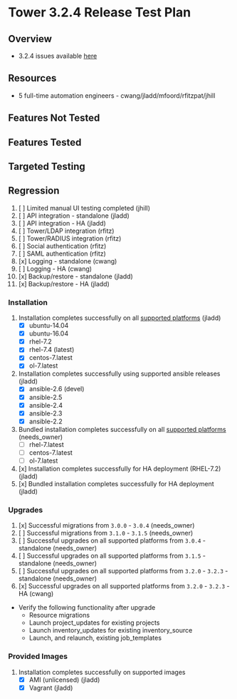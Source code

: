 # Tower 3.2.4 Release Test Plan

## Overview

* 3.2.4 issues available [here](https://github.com/ansible/tower/issues?q=is%3Aissue+milestone%3Arelease_3.2.4+is%3Aopen)

## Resources
* 5 full-time automation engineers - cwang/jladd/mfoord/rfitzpat/jhill

## Features Not Tested

## Features Tested

## Targeted Testing

## Regression
1. [ ] Limited manual UI testing completed (jhill)
1. [ ] API integration - standalone (jladd)
1. [ ] API integration - HA (jladd)
1. [ ] Tower/LDAP integration (rfitz)
1. [ ] Tower/RADIUS integration (rfitz)
1. [ ] Social authentication (rfitz)
1. [ ] SAML authentication (rfitz)
1. [x] Logging - standalone (cwang)
1. [ ] Logging - HA (cwang)
1. [x] Backup/restore - standalone (jladd)
1. [x] Backup/restore - HA (jladd)

### Installation
1. Installation completes successfully on all [supported platforms](https://docs.ansible.com/ansible-tower/3.2.3/html/installandreference/requirements_refguide.html) (jladd)
    * [x] ubuntu-14.04
    * [x] ubuntu-16.04
    * [x] rhel-7.2
    * [x] rhel-7.4 (latest)
    * [x] centos-7.latest
    * [x] ol-7.latest
1. Installation completes successfully using supported ansible releases (jladd)
    * [x] ansible-2.6 (devel)
    * [x] ansible-2.5
    * [x] ansible-2.4
    * [x] ansible-2.3
    * [x] ansible-2.2
1. Bundled installation completes successfully on all [supported platforms](https://docs.ansible.com/ansible-tower/3.2.3/html/installandreference/tower_installer.html#bundled-install) (needs_owner)
    * [ ] rhel-7.latest
    * [ ] centos-7.latest
    * [ ] ol-7.latest
1. [x] Installation completes successfully for HA deployment (RHEL-7.2) (jladd)
1. [x] Bundled installation completes successfully for HA deployment (jladd)

### Upgrades
1. [x] Successful migrations from `3.0.0` - `3.0.4` (needs_owner)
1. [ ] Successful migrations from `3.1.0` - `3.1.5` (needs_owner)
1. [ ] Successful upgrades on all supported platforms from `3.0.4` - standalone (needs_owner)
1. [ ] Successful upgrades on all supported platforms from `3.1.5` - standalone (needs_owner)
1. [ ] Successful upgrades on all supported platforms from `3.2.0` - `3.2.3` - standalone (needs_owner)
1. [x] Successful upgrades on all supported platforms from `3.2.0` - `3.2.3` - HA (cwang)

* Verify the following functionality after upgrade
    * Resource migrations
    * Launch project_updates for existing projects
    * Launch inventory_updates for existing inventory_source
    * Launch, and relaunch, existing job_templates

### Provided Images
1. Installation completes successfully on supported images
    * [x] AMI (unlicensed) (jladd)
    * [x] Vagrant (jladd)
